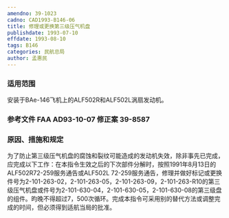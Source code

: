 ```yaml
---
amendno: 39-1023
cadno: CAD1993-B146-06
title: 修理或更换第三级压气机盘
publishdate: 1993-07-10
effdate: 1993-08-10
tags: B146
categories: 民航总局
author: 孟惠民
---
```


### 适用范围 
安装于BAe-146飞机上的ALF502R和ALF502L涡扇发动机。

### 参考文件    FAA AD93-10-07 修正案 39-8587 

### 原因、措施和规定 
为了防止第三级压气机盘的腐蚀和裂纹可能造成的发动机失效，除非事先已完成，应完成以下工作：在本指令生效之后的下次部件分解时，按照1991年8月13日的ALF502R72-259服务通告或ALF502L 72-259服务通告，修理并做好标记或更换件号为2-101-263-02，2-101-263-05，2-101-263-09，2-101-263-R10的第三级压气机盘或件号为2-101-630-04，2-101-630-05，2-101-630-08的第三级盘的组件。昀晚不得超过7，500次循环。完成本指令可采用别的替代方法或调整完成的时间，但必须得到适航当局的批准。
